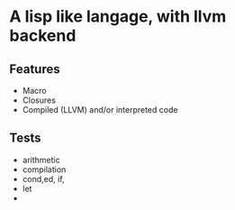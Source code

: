 A lisp like langage, with llvm backend
======================================

Features
--------
* Macro
* Closures
* Compiled (LLVM) and/or interpreted code

Tests
-----
* arithmetic
* compilation
* cond,ed, if,
* let
* 

